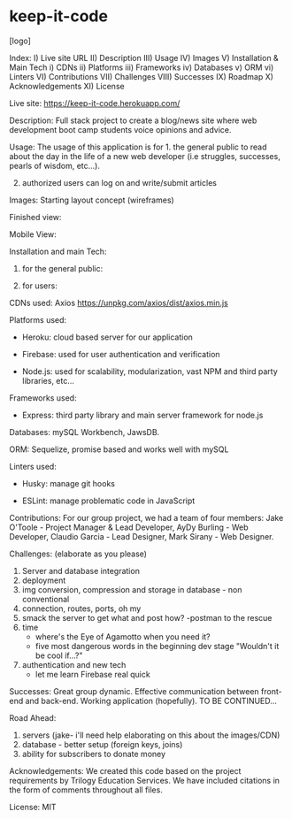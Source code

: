 # keep-it-code

[logo]

Index:
I) Live site URL
II) Description
III) Usage
IV) Images
V) Installation & Main Tech
i) CDNs
ii) Platforms
iii) Frameworks
iv) Databases
v) ORM
vi) Linters
VI) Contributions
VII) Challenges
VIII) Successes
IX) Roadmap
X) Acknowledgements
XI) License

Live site: https://keep-it-code.herokuapp.com/

Description: Full stack project to create a blog/news site where web development boot camp students voice opinions and advice.

Usage: The usage of this application is for 1. the general public to read about the day in the life of a new web developer (i.e struggles, successes, pearls of wisdom, etc...).

2. authorized users can log on and write/submit articles

Images: Starting layout concept (wireframes)

Finished view:

Mobile View:

Installation and main Tech:

1. for the general public:

2. for users:

CDNs used: Axios https://unpkg.com/axios/dist/axios.min.js

Platforms used:

- Heroku: cloud based server for our application

- Firebase: used for user authentication and verification

- Node.js: used for scalability, modularization, vast NPM and third party libraries, etc...

Frameworks used:

- Express: third party library and main server framework for node.js

Databases: mySQL Workbench, JawsDB.

ORM: Sequelize, promise based and works well with mySQL

Linters used:

- Husky: manage git hooks

- ESLint: manage problematic code in JavaScript

Contributions: For our group project, we had a team of four members: Jake O'Toole - Project Manager & Lead Developer, AyDy Burling - Web Developer, Claudio Garcia - Lead Designer, Mark Sirany - Web Designer.

Challenges: (elaborate as you please)

1. Server and database integration
2. deployment
3. img conversion, compression and storage in database - non conventional
4. connection, routes, ports, oh my
5. smack the server to get what and post how?
   -postman to the rescue
6. time
   - where's the Eye of Agamotto when you need it?
   - five most dangerous words in the beginning dev stage "Wouldn't it be cool if...?"
7. authentication and new tech
   - let me learn Firebase real quick

Successes: Great group dynamic. Effective communication between front-end and back-end. Working application (hopefully).
TO BE CONTINUED...

Road Ahead:

1. servers (jake- i'll need help elaborating on this about the images/CDN)
2. database - better setup (foreign keys, joins)
3. ability for subscribers to donate money

Acknowledgements: We created this code based on the project requirements by Trilogy Education Services. We have included citations in the form of comments throughout all files.

License: MIT
